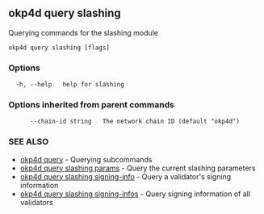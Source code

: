 ## okp4d query slashing

Querying commands for the slashing module

```
okp4d query slashing [flags]
```

### Options

```
  -h, --help   help for slashing
```

### Options inherited from parent commands

```
      --chain-id string   The network chain ID (default "okp4d")
```

### SEE ALSO

* [okp4d query](okp4d_query.md)	 - Querying subcommands
* [okp4d query slashing params](okp4d_query_slashing_params.md)	 - Query the current slashing parameters
* [okp4d query slashing signing-info](okp4d_query_slashing_signing-info.md)	 - Query a validator's signing information
* [okp4d query slashing signing-infos](okp4d_query_slashing_signing-infos.md)	 - Query signing information of all validators
